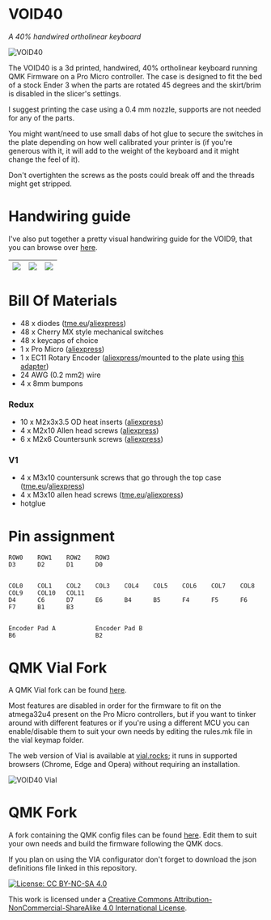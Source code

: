 # VOID40
*A 40% handwired ortholinear keyboard*

![VOID40](https://i.imgur.com/WZ8EVJY.jpg)

The VOID40 is a 3d printed, handwired, 40% ortholinear keyboard running QMK Firmware on a Pro Micro controller. The case is designed to fit the bed of a stock Ender 3 when the parts are rotated 45 degrees and the skirt/brim is disabled in the slicer's settings.

I suggest printing the case using a 0.4 mm nozzle, supports are not needed for any of the parts.

You might want/need to use small dabs of hot glue to secure the switches in the plate depending on how well calibrated your printer is (if you're generous with it, it will add to the weight of the keyboard and it might change the feel of it).

Don't overtighten the screws as the posts could break off and the threads might get stripped.

# Handwiring guide

I've also put together a pretty visual handwiring guide for the VOID9, that you can browse over [here](https://victorlucachi.ro/journal/void9-wiring-guide/).

| ![](https://i.imgur.com/01WknB5.jpg) 	| ![](https://i.imgur.com/GMMczAH.jpg) 	| ![](https://i.imgur.com/5NyUoJY.jpg) 	|
|---------------------------------------|---------------------------------------|---------------------------------------|

# Bill Of Materials

* 48 x diodes ([tme.eu](https://www.tme.eu/ro/en/details/1n4148-dio/tht-universal-diodes/diotec-semiconductor/1n4148/)/[aliexpress](https://www.aliexpress.com/item/32729204179.html))
* 48 x Cherry MX style mechanical switches
* 48 x keycaps of choice
* 1 x Pro Micro ([aliexpress](https://www.aliexpress.com/item/32902569443.html))
* 1 x EC11 Rotary Encoder ([aliexpress](https://www.aliexpress.com/item/32872039030.html)/mounted to the plate using [this adapter](https://www.thingiverse.com/thing:3770166))
* 24 AWG (0.2 mm2) wire
* 4 x 8mm bumpons

### Redux
* 10 x M2x3x3.5 OD heat inserts ([aliexpress](https://www.aliexpress.com/item/4000585933306.html?spm=a2g0o.order_list.order_list_main.33.21ef1802vdSNrS))
* 4 x M2x10 Allen head screws ([aliexpress](https://www.aliexpress.com/item/32966941844.html?spm=a2g0o.order_detail.order_detail_item.9.722ff19cyjrixq))
* 6 x M2x6 Countersunk screws ([aliexpress](https://www.aliexpress.com/item/32968097507.html?spm=a2g0o.order_list.order_list_main.32.21ef1802vdSNrS))

### V1
* 4 x M3x10 countersunk screws that go through the top case ([tme.eu](https://www.tme.eu/ro/en/details/b3x10_bn661/bolts/bossard/1250752/)/[aliexpress](https://www.aliexpress.com/item/32968097507.html))
* 4 x M3x10 allen head screws ([tme.eu](https://www.tme.eu/ro/en/details/m3x10_d912-a2/bolts/kraftberg/)/[aliexpress](https://www.aliexpress.com/item/32966941844.html))
* hotglue

# Pin assignment

    ROW0    ROW1    ROW2    ROW3
    D3      D2      D1      D0
    
    
    COL0    COL1    COL2    COL3    COL4    COL5    COL6    COL7    COL8    COL9    COL10   COL11
    D4      C6      D7      E6      B4      B5      F4      F5      F6      F7      B1      B3


    Encoder Pad A           Encoder Pad B
    B6                      B2

# QMK Vial Fork

A QMK Vial fork can be found [here](https://github.com/victorlucachi/vial-qmk/tree/dev_void/keyboards/handwired/void40).

Most features are disabled in order for the firmware to fit on the atmega32u4 present on the Pro Micro controllers, but if you want to tinker around with different features or if you're using a different MCU you can enable/disable them to suit your own needs by editing the rules.mk file in the vial keymap folder.

The web version of Vial is available at [vial.rocks](https://vial.rocks/); it runs in supported browsers (Chrome, Edge and Opera) without requiring an installation.

![VOID40 Vial](https://user-images.githubusercontent.com/2669084/198690935-4e657756-582a-4827-8257-93ca3e1ee1a2.png)

# QMK Fork

A fork containing the QMK config files can be found [here](https://github.com/victorlucachi/qmk_firmware/tree/dev_void/keyboards/handwired/void40). Edit them to suit your own needs and build the firmware following the QMK docs.

If you plan on using the VIA configurator don't forget to download the json definitions file linked in this repository.

[![License: CC BY-NC-SA 4.0](https://img.shields.io/badge/License-CC%20BY--NC--SA%204.0-blue)](https://creativecommons.org/licenses/by-nc-sa/4.0/)

This work is licensed under a [Creative Commons Attribution-NonCommercial-ShareAlike 4.0 International License](https://creativecommons.org/licenses/by-nc-sa/4.0/).
